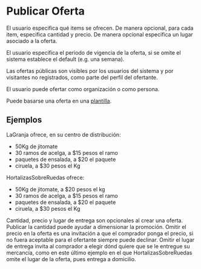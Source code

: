 Publicar Oferta
===============

El usuario especifica qué items se ofrecen. De manera opcional, para cada item, especifica cantidad y precio.
De manera opcional especifica un lugar asociado a la oferta.

El usuario especifica el periodo de vigencia de la oferta, si se omite el sistema establece el default (e.g. una semana).

Las ofertas públicas son visibles por los usuarios del sistema y por visitantes no registrados, como parte del perfil del ofertante.

El usuario puede ofertar como organización o como persona. 

Puede basarse una oferta en una [plantilla](gestion_de_plantillas.md).


Ejemplos
--------

LaGranja ofrece, en su centro de distribución:
* 50Kg de jitomate
* 30 ramos de acelga, a $15 pesos el ramo
* paquetes de ensalada, a $20 el paquete
* ciruela, a $30 pesos el Kg


HortalizasSobreRuedas ofrece:
* 50Kg de jitomate, a $20 pesos el kg
* 30 ramos de acelga, a $15 pesos el ramo
* paquetes de ensalada, a $20 el paquete
* ciruela, a $30 pesos el Kg


Cantidad, precio y lugar de entrega son opcionales al crear una oferta. Publicar la cantidad puede ayudar a dimensionar la promoción. Omitir el precio en la oferta es una invitación a que el comprador ponga el precio, si no fuera aceptable para el ofertante siempre puede declinar. Omitir el lugar de entrega invita al comprador a elegir dónd quiere que se le entregue su mercancía, como en este último ejemplo en el que HortalizasSobreRuedas omite el lugar de la oferta, pues entrega a domicilio.
